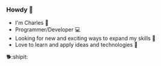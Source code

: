 ### Howdy :cowboy_hat_face:
- I'm Charles 👋
- Programmer/Developer 💻
- Looking for new and exciting ways to expand my skills 🤔
- Love to learn and apply ideas and technologies 🧠

🐕:shipit:
<!--
**charlesw25/charlesw25** is a ✨ _special_ ✨ repository because its `README.md` (this file) appears on your GitHub profile.

Here are some ideas to get you started:

- 🔭 I’m currently working on ...
- 🌱 I’m currently learning ...
- 👯 I’m looking to collaborate on ...
- 🤔 I’m looking for help with ...
- 💬 Ask me about ...
- 📫 How to reach me: ...
- 😄 Pronouns: ...
- ⚡ Fun fact: ...
-->
